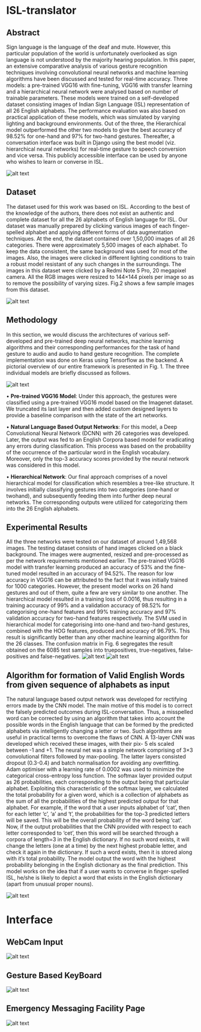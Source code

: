 # ISL-translator

## Abstract

Sign language is the language of the deaf and mute. However, this particular population of the
world is unfortunately overlooked as sign language is not understood by the majority hearing population. In
this paper, an extensive comparative analysis of various gesture recognition techniques involving convolutional
neural networks and machine learning algorithms have been discussed and tested for real-time accuracy. Three
models: a pre-trained VGG16 with fine-tuning, VGG16 with transfer learning and a hierarchical neural network
were analysed based on number of trainable parameters. These models were trained on a self-developed dataset
consisting images of Indian Sign Language (ISL) representation of all 26 English alphabets. The performance
evaluation was also based on practical application of these models, which was simulated by varying lighting and
background environments. Out of the three, the Hierarchical model outperformed the other two models to give the
best accuracy of 98.52% for one-hand and 97% for two-hand gestures. Thereafter, a conversation interface was
built in Django using the best model (viz. hierarchical neural networks) for real-time gesture to speech conversion
and vice versa. This publicly accessible interface can be used by anyone who wishes to learn or converse in ISL.

![alt text](https://github.com/yatharth77/ISL-translator/blob/master/isl.png)

## Dataset
The dataset used for this work was based on ISL. According
to the best of the knowledge of the authors, there does not
exist an authentic and complete dataset for all the 26 alphabets of English language for ISL. Our dataset was manually
prepared by clicking various images of each finger-spelled
alphabet and applying different forms of data augmentation
techniques. At the end, the dataset contained over 1,50,000
images of all 26 categories. There were approximately 5,500
images of each alphabet. To keep the data consistent, the
same background was used for most of the images. Also, the
images were clicked in different lighting conditions to train a
robust model resistant of any such changes in the surroundings. The images in this dataset were clicked by a Redmi
Note 5 Pro, 20 megapixel camera. All the RGB images were
resized to 144×144 pixels per image so as to remove the possibility of varying sizes. Fig.2 shows a few sample images from this dataset.

![alt text](https://github.com/yatharth77/ISL-translator/blob/master/dataset.PNG)

## Methodology

In this section, we would discuss the architectures of various self-developed and pre-trained deep neural networks,
machine learning algorithms and their corresponding performances for the task of hand gesture to audio and audio to
hand gesture recognition. The complete implementation was
done on Keras using Tensorflow as the backend. A pictorial
overview of our entire framework is presented in Fig. 1. The
three individual models are briefly discussed as follows.

![alt text](https://github.com/yatharth77/ISL-translator/blob/master/flow.PNG)

• **Pre-trained VGG16 Model**: Under this approach, the
gestures were classified using a pre-trained VGG16
model based on the Imagenet dataset. We truncated
its last layer and then added custom designed layers to
provide a baseline comparison with the state of the art
networks.

• **Natural Language Based Output Networks**: For this
model, a Deep Convolutional Neural Network (DCNN)
with 26 categories was developed. Later, the output
was fed to an English Corpora based model for eradicating any errors during classification. This process
was based on the probability of the occurrence of the
particular word in the English vocabulary. Moreover,
only the top-3 accuracy scores provided by the neural
network was considered in this model.

• **Hierarchical Network**: Our final approach comprises
of a novel hierarchical model for classification which
resembles a tree-like structure. It involves initially classifying gestures into two categories (one-hand or twohand), and subsequently feeding them into further deep
neural networks. The corresponding outputs were utilized for categorizing them into the 26 English alphabets.


## Experimental Results

All the three networks were tested on our dataset of around
1,49,568 images. The testing dataset consists of hand images
clicked on a black background. The images were augmented,
resized and pre-processed as per the network requirements
mentioned earlier. The pre-trained VGG16 model with transfer learning produced an accuracy of 53% and the fine-tuned
model resulted in an accuracy of 94.52%. The reason for low
accuracy in VGG16 can be attributed to the fact that it was
initially trained for 1000 categories. However, the present
model works on 26 hand gestures and out of them, quite a
few are very similar to one another. The hierarchical model
resulted in a training loss of 0.0016, thus resulting in a training accuracy of 99% and a validation accuracy of 98.52% for
categorising one-hand features and 99% training accuracy
and 97% validation accuracy for two-hand features respectively. The SVM used in hierarchical model for categorising into one-hand and two-hand gestures, combined with the
HOG features, produced and accuracy of 96.79%. This result
is significantly better than any other machine learning algorithm for the 26 classes. The confusion matrix in Fig. 6 segregates the result obtained on the 6085 test samples into truepositives, true-negatives, false-positives and false-negatives.
![alt text](https://github.com/yatharth77/ISL-translator/blob/master/coil.PNG)
![alt text](https://github.com/yatharth77/ISL-translator/blob/master/coil_out1.PNG)

## Algorithm for formation of Valid English Words from given sequence of alphabets as input

The natural language based output network was developed
for rectifying errors made by the CNN model. The main
motive of this model is to correct the falsely predicted outcomes during ISL-conversation. Thus, a misspelled word
can be corrected by using an algorithm that takes into account the possible words in the English language that can be
formed by the predicted alphabets via intelligently changing a letter or two. Such algorithms are useful in practical terms to overcome the flaws of CNN. A 13-layer CNN
was developed which received these images, with their pix-
5
els scaled between -1 and +1. The neural net was a simple
network comprising of 3×3 convolutional filters followed by
max-pooling. The latter layers consisted dropout (0.3-0.4)
and batch normalisation for avoiding any overfitting. Adam
optimiser with a learning rate of 0.0002 was used to minimize the categorical cross-entropy loss function. The softmax layer provided output as 26 probabilities, each corresponding to the output being that particular alphabet. Exploiting this characteristic of the softmax layer, we calculated
the total probability for a given word, which is a collection
of alphabets as the sum of all the probabilities of the highest
predicted output for that alphabet.
For example, if the word that a user inputs alphabet of
‘cat’, then for each letter ‘c’, ‘a’ and ‘t’, the probabilities for
the top-3 predicted letters will be saved. This will be the
overall probability of the word being ‘cat’. Now, if the output probabilities that the CNN provided with respect to each
letter corresponded to ‘cet’, then this word will be searched
through a corpora of length=3 in the English dictionary. If no
such word exists, it will change the letters (one at a time) by
the next highest probable letter, and check it again in the dictionary. If such a word exists, then it is stored along with it’s
total probability. The model output the word with the highest
probability belonging in the English dictionary as the final
prediction. This model works on the idea that if a user wants
to converse in finger-spelled ISL, he/she is likely to depict
a word that exists in the English dictionary (apart from unusual proper nouns).

![alt text](https://github.com/yatharth77/ISL-translator/blob/master/tree.png)

# Interface 

## WebCam Input
![alt text](https://github.com/yatharth77/ISL-translator/blob/master/O_BTP.jpeg)
## Gesture Based KeyBoard
![alt text](https://github.com/yatharth77/ISL-translator/blob/master/Capture1.PNG)
## Emergency Messaging Facility Page
![alt text](https://github.com/yatharth77/ISL-translator/blob/master/Capture3.PNG)


